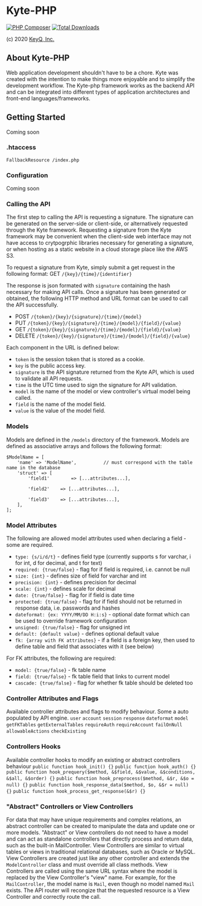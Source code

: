 # Kyte-PHP
[![PHP Composer](https://github.com/keyqcloud/kyte-php/actions/workflows/php.yml/badge.svg)](https://github.com/keyqcloud/kyte-php/actions/workflows/php.yml)
[![Total Downloads](https://img.shields.io/packagist/dt/keyqcloud/kyte-php.svg?style=flat)](https://packagist.org/packages/keyqcloud/kyte-php)

(c) 2020 [KeyQ, Inc.](https://www.keyq.cloud)

## About Kyte-PHP
Web application development shouldn't have to be a chore.  Kyte was created with the intention to make things more enjoyable and to simplify the development workflow.  The Kyte-php framework works as the backend API and can be integrated into different types of application architectures and front-end languages/frameworks.

## Getting Started
Coming soon

### .htaccess
`FallbackResource /index.php`

### Configuration
Coming soon

### Calling the API
The first step to calling the API is requesting a signature.  The signature can be generated on the server-side or client-side, or alternatively requested through the Kyte framework.  Requesting a signature from the Kyte framework may be convenient when the client-side web interface may not have access to crytpogrphic libraries necessary for generating a signature, or when hosting as a static website in a cloud storage place like the AWS S3.

To request a signature from Kyte, simply submit a get request in the following format:
GET      `/{key}/{time}/{identifier}`

The response is json formated with `signature` containing the hash necessary for making API calls.  Once a signature has been generated or obtained, the following HTTP method and URL format can be used to call the API successfully.
 * POST     `/{token}/{key}/{signature}/{time}/{model}`
 * PUT      `/{token}/{key}/{signature}/{time}/{model}/{field}/{value}`
 * GET      `/{token}/{key}/{signature}/{time}/{model}/{field}/{value}`
 * DELETE   `/{token}/{key}/{signature}/{time}/{model}/{field}/{value}`

Each component in the URL is defined below:
* `token` is the session token that is stored as a cookie.
* `key` is the public access key.
* `signature` is the API signature returned from the Kyte API, which is used to validate all API requests.
* `time` is the UTC time used to sign the signature for API validation.
* `model` is the name of the model or view controller's virtual model being called.
* `field` is the name of the model field.
* `value` is the value of the model field.

### Models
Models are defined in the `/models` directory of the framework.  Models are defined as associative arrays and follows the following format:
```
$ModelName = [
	'name' => 'ModelName',          // must correspond with the table name in the database
	'struct' => [
		'field1'		=> [...attributes...],

		'field2'	=> [...attributes...],

		'field3'	=> [...attributes...],
	],
];
```


### Model Attributes
The following are allowed model attributes used when declaring a field - some are required.

* `type: {s/i/d/t}` - defines field type (currently supports s for varchar, i for int, d for decimal, and t for text)
* `required: {true/false}` - flag for if field is required, i.e. cannot be null
* `size: {int}` - defines size of field for varchar and int
* `precision: {int}` - defines precision for decimal
* `scale: {int}` - defines scale for decimal
* `date: {true/false}` - flag for if field is date time
* `protected: {true/false}` - flag for if field should not be returned in response data, i.e. passwords and hashes
* `dateformat: {ex: YYYY/MM/DD H:i:s}` - optional date format which can be used to override framework configuration
* `unsigned: {true/false}` - flag for unsigned int
* `default: {default value}` - defines optional default value
* `fk: {array with FK attributes}` - if a field is a foreign key, then used to define table and field that associates with it (see below)

For FK attributes, the following are required:
* `model: {true/false}` - fk table name
* `field: {true/false}` - fk table field that links to current model
* `cascade: {true/false}` - flag for whether fk table should be deleted too

### Controller Attributes and Flags
Available controller attributes and flags to modify behaviour. Some a auto populated by API engine.
`user`
`account`
`session`
`response`
`dateformat`
`model`
`getFKTables`
`getExternalTables`
`requireAuth`
`requireAccount`
`failOnNull`
`allowableActions`
`checkExisting`

### Controllers Hooks
Available controller hooks to modify an existing or abstract controllers behaviour
`public function hook_init() {}`
`public function hook_auth() {}`
`public function hook_prequery($method, &$field, &$value, &$conditions, &$all, &$order) {}`
`public function hook_preprocess($method, &$r, &$o = null) {}`
`public function hook_response_data($method, $o, &$r = null) {}`
`public function hook_process_get_response(&$r) {}`

### "Abstract" Controllers or View Controllers
For data that may have unique requirements and complex relations, an abstract controller can be created to manipulate the data and update one or more models.  "Abstract" or View controllers do not need to have a model and can act as standalone controllers that directly process and return data, such as the built-in MailController.  View Controllers are similar to virtual tables or views in traditional relational databases, such as Oracle or MySQL.  View Controllers are created just like any other controller and extends the `ModelController` class and must override all class methods.  View Controllers are called using the same URL syntax where the model is replaced by the View Controller's "view" name.  For example, for the `MailController`, the model name is `Mail`, even though no model named `Mail` exists.  The API router will recongize that the requested resource is a View Controller and correctly route the call.
